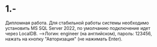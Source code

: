# 1.-
Дипломная работа. Для стабильной работы системы необходимо установить MS SQL Server 2022, по умолчанию подключение идет через LocalDB.
-->Логин: engineer (на английском), пароль: 123456, нажать на кнопку "Авторизация" (не нажимать Enter).
